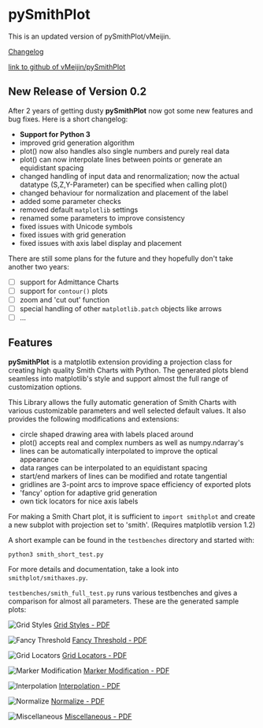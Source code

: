 pySmithPlot
===========
This is an updated version of pySmithPlot/vMeijin.

[Changelog](differences.patch)




[link to github of vMeijin/pySmithPlot](https://github.com/vMeijin/pySmithPlot)



## New Release of Version 0.2

After 2 years of getting dusty **pySmithPlot** now got some new features and bug fixes. Here is a short changelog:

- **Support for Python 3**
- improved grid generation algorithm
- plot() now also handles also single numbers and purely real data
- plot() can now interpolate lines between points or generate an equidistant spacing
- changed handling of input data and renormalization; now the actual datatype (S,Z,Y-Parameter) can be specified when calling plot()
- changed behaviour for normalization and placement of the label
- added some parameter checks 
- removed default `matplotlib` settings
- renamed some parameters to improve consistency 
- fixed issues with Unicode symbols
- fixed issues with grid generation
- fixed issues with axis label display and placement

There are still some plans for the future and they hopefully don't take another two years:

- [ ] support for Admittance Charts
- [ ] support for `contour()` plots
- [ ] zoom and 'cut out' function
- [ ] special handling of other `matplotlib.patch` objects like arrows
- [ ] ...

## Features

**pySmithPlot** is a matplotlib extension providing a projection class for creating high quality Smith Charts with Python. The generated plots blend seamless into matplotlib's style and support almost the full range of customization options. 

This Library allows the fully automatic generation of Smith Charts with various customizable parameters and well selected default values. It also provides the following modifications and extensions:

- circle shaped drawing area with labels placed around 
- plot() accepts real and complex numbers as well as numpy.ndarray's
- lines can be automatically interpolated to improve the optical appearance 
- data ranges can be interpolated to an equidistant spacing
- start/end markers of lines can be modified and rotate tangential
- gridlines are 3-point arcs to improve space efficiency of exported plots
- 'fancy' option for adaptive grid generation
- own tick locators for nice axis labels

For making a Smith Chart plot, it is sufficient to `import smithplot` and create a new subplot with projection set to 'smith'. (Requires matplotlib version 1.2)

A short example can be found in the `testbenches` directory and started with:

    python3 smith_short_test.py
    
For more details and documentation, take a look into `smithplot/smithaxes.py`. 

`testbenches/smith_full_test.py` runs various testbenches and gives a comparison for almost all parameters. These are the generated sample plots: 

![Grid Styles](https://github.com/vMeijin/pySmithPlot/wiki/images/examples/sample_grid_styles.png)
[Grid Styles - PDF](https://github.com/vMeijin/pySmithPlot/wiki/images/examples/sample_grid_styles.pdf)

![Fancy Threshold](https://github.com/vMeijin/pySmithPlot/wiki/images/examples/sample_fancy_grid.png)
[Fancy Threshold - PDF](https://github.com/vMeijin/pySmithPlot/wiki/images/examples/sample_fancy_grid.pdf)

![Grid Locators](https://github.com/vMeijin/pySmithPlot/wiki/images/examples/sample_grid_locators.png)
[Grid Locators - PDF](https://github.com/vMeijin/pySmithPlot/wiki/images/examples/sample_grid_locators.pdf)

![Marker Modification](https://github.com/vMeijin/pySmithPlot/wiki/images/examples/sample_markers.png)
[Marker Modification - PDF](https://github.com/vMeijin/pySmithPlot/wiki/images/examples/sample_markers.pdf)

![Interpolation](https://github.com/vMeijin/pySmithPlot/wiki/images/examples/sample_interpolation.png)
[Interpolation - PDF](https://github.com/vMeijin/pySmithPlot/wiki/images/examples/sample_interpolation.pdf)

![Normalize](https://github.com/vMeijin/pySmithPlot/wiki/images/examples/sample_normalize.png)
[Normalize - PDF](https://github.com/vMeijin/pySmithPlot/wiki/images/examples/sample_normalize.pdf)

![Miscellaneous](https://github.com/vMeijin/pySmithPlot/wiki/images/examples/sample_miscellaneous.png)
[Miscellaneous - PDF](https://github.com/vMeijin/pySmithPlot/wiki/images/examples/sample_miscellaneous.pdf)
